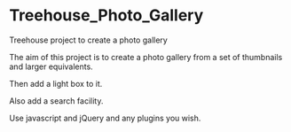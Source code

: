 # Treehouse_Photo_Gallery
Treehouse project to create a photo gallery

The aim of this project is to create a photo gallery from a set of thumbnails and larger equivalents.

Then add a light box to it.

Also add a search facility.

Use javascript and jQuery and any plugins you wish.
